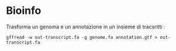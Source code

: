 # Bioinfo

Trasforma un genoma e un annotazione in un insieme di tracsritti :
```
gffread -w out-transcript.fa -g genome.fa annotation.gtf > out-transcript.fa
```
